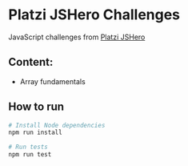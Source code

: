 # Platzi JSHero Challenges

JavaScript challenges from [Platzi JSHero](https://jshero.platzi.com/challenges)

## Content:

- Array fundamentals

## How to run

```bash
# Install Node dependencies
npm run install

# Run tests
npm run test
```